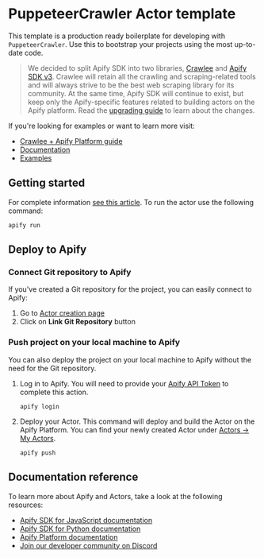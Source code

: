 # PuppeteerCrawler Actor template

This template is a production ready boilerplate for developing with `PuppeteerCrawler`. Use this to bootstrap your projects using the most up-to-date code.

> We decided to split Apify SDK into two libraries, [Crawlee](https://crawlee.dev) and [Apify SDK v3](https://docs.apify.com/sdk/js). Crawlee will retain all the crawling and scraping-related tools and will always strive to be the best web scraping library for its community. At the same time, Apify SDK will continue to exist, but keep only the Apify-specific features related to building actors on the Apify platform. Read the [upgrading guide](https://docs.apify.com/sdk/js/docs/upgrading/upgrading-to-v3) to learn about the changes.

If you're looking for examples or want to learn more visit:

- [Crawlee + Apify Platform guide](https://crawlee.dev/docs/guides/apify-platform)
- [Documentation](https://crawlee.dev/api/puppeteer-crawler/class/PuppeteerCrawler)
- [Examples](https://crawlee.dev/docs/examples/puppeteer-crawler)


## Getting started

For complete information [see this article](https://docs.apify.com/platform/actors/development#build-actor-locally). To run the actor use the following command:

```
apify run
```

## Deploy to Apify

### Connect Git repository to Apify

If you've created a Git repository for the project, you can easily connect to Apify:

1. Go to [Actor creation page](https://console.apify.com/actors/new)
2. Click on **Link Git Repository** button

### Push project on your local machine to Apify

You can also deploy the project on your local machine to Apify without the need for the Git repository.

1. Log in to Apify. You will need to provide your [Apify API Token](https://console.apify.com/account/integrations) to complete this action.

    ```
    apify login
    ```

2. Deploy your Actor. This command will deploy and build the Actor on the Apify Platform. You can find your newly created Actor under [Actors -> My Actors](https://console.apify.com/actors?tab=my).

    ```
    apify push
    ```

## Documentation reference

To learn more about Apify and Actors, take a look at the following resources:

- [Apify SDK for JavaScript documentation](https://docs.apify.com/sdk/js)
- [Apify SDK for Python documentation](https://docs.apify.com/sdk/python)
- [Apify Platform documentation](https://docs.apify.com/platform)
- [Join our developer community on Discord](https://discord.com/invite/jyEM2PRvMU)
